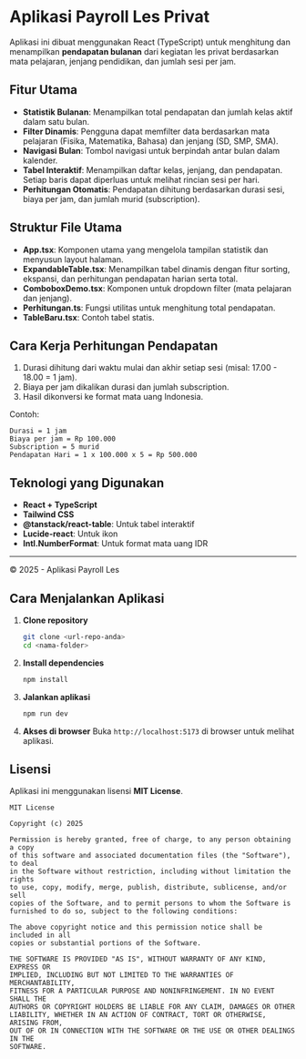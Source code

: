
# Aplikasi Payroll Les Privat

Aplikasi ini dibuat menggunakan React (TypeScript) untuk menghitung dan menampilkan **pendapatan bulanan** dari kegiatan les privat berdasarkan mata pelajaran, jenjang pendidikan, dan jumlah sesi per jam.

## Fitur Utama

- **Statistik Bulanan**: Menampilkan total pendapatan dan jumlah kelas aktif dalam satu bulan.
- **Filter Dinamis**: Pengguna dapat memfilter data berdasarkan mata pelajaran (Fisika, Matematika, Bahasa) dan jenjang (SD, SMP, SMA).
- **Navigasi Bulan**: Tombol navigasi untuk berpindah antar bulan dalam kalender.
- **Tabel Interaktif**: Menampilkan daftar kelas, jenjang, dan pendapatan. Setiap baris dapat diperluas untuk melihat rincian sesi per hari.
- **Perhitungan Otomatis**: Pendapatan dihitung berdasarkan durasi sesi, biaya per jam, dan jumlah murid (subscription).

## Struktur File Utama

- **App.tsx**: Komponen utama yang mengelola tampilan statistik dan menyusun layout halaman.
- **ExpandableTable.tsx**: Menampilkan tabel dinamis dengan fitur sorting, ekspansi, dan perhitungan pendapatan harian serta total.
- **ComboboxDemo.tsx**: Komponen untuk dropdown filter (mata pelajaran dan jenjang).
- **Perhitungan.ts**: Fungsi utilitas untuk menghitung total pendapatan.
- **TableBaru.tsx**: Contoh tabel statis.

## Cara Kerja Perhitungan Pendapatan

1. Durasi dihitung dari waktu mulai dan akhir setiap sesi (misal: 17.00 - 18.00 = 1 jam).
2. Biaya per jam dikalikan durasi dan jumlah subscription.
3. Hasil dikonversi ke format mata uang Indonesia.

Contoh:
```
Durasi = 1 jam
Biaya per jam = Rp 100.000
Subscription = 5 murid
Pendapatan Hari = 1 x 100.000 x 5 = Rp 500.000
```

## Teknologi yang Digunakan

- **React + TypeScript**
- **Tailwind CSS**
- **@tanstack/react-table**: Untuk tabel interaktif
- **Lucide-react**: Untuk ikon
- **Intl.NumberFormat**: Untuk format mata uang IDR

---

© 2025 - Aplikasi Payroll Les


## Cara Menjalankan Aplikasi

1. **Clone repository**
   ```bash
   git clone <url-repo-anda>
   cd <nama-folder>
   ```

2. **Install dependencies**
   ```bash
   npm install
   ```

3. **Jalankan aplikasi**
   ```bash
   npm run dev
   ```

4. **Akses di browser**
   Buka `http://localhost:5173` di browser untuk melihat aplikasi.

## Lisensi

Aplikasi ini menggunakan lisensi **MIT License**.

```
MIT License

Copyright (c) 2025

Permission is hereby granted, free of charge, to any person obtaining a copy
of this software and associated documentation files (the "Software"), to deal
in the Software without restriction, including without limitation the rights
to use, copy, modify, merge, publish, distribute, sublicense, and/or sell
copies of the Software, and to permit persons to whom the Software is
furnished to do so, subject to the following conditions:

The above copyright notice and this permission notice shall be included in all
copies or substantial portions of the Software.

THE SOFTWARE IS PROVIDED "AS IS", WITHOUT WARRANTY OF ANY KIND, EXPRESS OR
IMPLIED, INCLUDING BUT NOT LIMITED TO THE WARRANTIES OF MERCHANTABILITY,
FITNESS FOR A PARTICULAR PURPOSE AND NONINFRINGEMENT. IN NO EVENT SHALL THE
AUTHORS OR COPYRIGHT HOLDERS BE LIABLE FOR ANY CLAIM, DAMAGES OR OTHER
LIABILITY, WHETHER IN AN ACTION OF CONTRACT, TORT OR OTHERWISE, ARISING FROM,
OUT OF OR IN CONNECTION WITH THE SOFTWARE OR THE USE OR OTHER DEALINGS IN THE
SOFTWARE.
```

